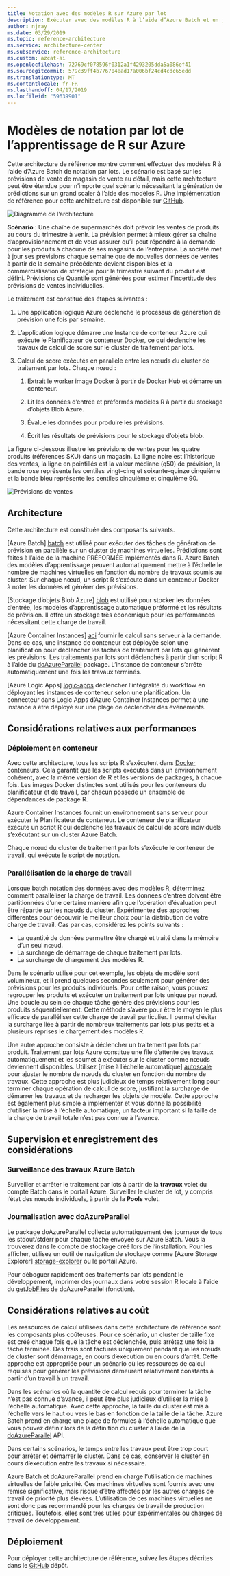 ```yaml
---
title: Notation avec des modèles R sur Azure par lot
description: Exécuter avec des modèles R à l’aide d’Azure Batch et un jeu de données selon les prévisions de vente de magasin de vente au détail de notation par lots.
author: njray
ms.date: 03/29/2019
ms.topic: reference-architecture
ms.service: architecture-center
ms.subservice: reference-architecture
ms.custom: azcat-ai
ms.openlocfilehash: 72769cf078596f0312a1f4293205dda5a086ef41
ms.sourcegitcommit: 579c39ff4b776704ead17a006bf24cd4cdc65edd
ms.translationtype: MT
ms.contentlocale: fr-FR
ms.lasthandoff: 04/17/2019
ms.locfileid: "59639901"
---
```

# <a name="batch-scoring-of-r-machine-learning-models-on-azure"></a>Modèles de notation par lot de l’apprentissage de R sur Azure

Cette architecture de référence montre comment effectuer des modèles R à l’aide d’Azure Batch de notation par lots. Le scénario est basé sur les prévisions de vente de magasin de vente au détail, mais cette architecture peut être étendue pour n’importe quel scénario nécessitant la génération de prédictions sur un grand scaler à l’aide des modèles R. Une implémentation de référence pour cette architecture est disponible sur [GitHub][github].

![Diagramme de l’architecture][0]

**Scénario** : Une chaîne de supermarchés doit prévoir les ventes de produits au cours du trimestre à venir. La prévision permet à mieux gérer sa chaîne d’approvisionnement et de vous assurer qu’il peut répondre à la demande pour les produits à chacune de ses magasins de l’entreprise. La société met à jour ses prévisions chaque semaine que de nouvelles données de ventes à partir de la semaine précédente devient disponibles et la commercialisation de stratégie pour le trimestre suivant du produit est défini. Prévisions de Quantile sont générées pour estimer l’incertitude des prévisions de ventes individuelles.

Le traitement est constitué des étapes suivantes :

1. Une application logique Azure déclenche le processus de génération de prévision une fois par semaine.

1. L’application logique démarre une Instance de conteneur Azure qui exécute le Planificateur de conteneur Docker, ce qui déclenche les travaux de calcul de score sur le cluster de traitement par lots.

1. Calcul de score exécutés en parallèle entre les nœuds du cluster de traitement par lots. Chaque nœud :

    1. Extrait le worker image Docker à partir de Docker Hub et démarre un conteneur.

    1. Lit les données d’entrée et préformés modèles R à partir du stockage d’objets Blob Azure.

    1. Évalue les données pour produire les prévisions.

    1. Écrit les résultats de prévisions pour le stockage d’objets blob.

La figure ci-dessous illustre les prévisions de ventes pour les quatre produits (références SKU) dans un magasin. La ligne noire est l’historique des ventes, la ligne en pointillés est la valeur médiane (q50) de prévision, la bande rose représente les centiles vingt-cinq et soixante-quinze cinquième et la bande bleu représente les centiles cinquième et cinquième 90.

![Prévisions de ventes][1]

## <a name="architecture"></a>Architecture

Cette architecture est constituée des composants suivants.

[Azure Batch] [ batch] est utilisé pour exécuter des tâches de génération de prévision en parallèle sur un cluster de machines virtuelles. Prédictions sont faites à l’aide de la machine PRÉFORMÉE implémentés dans R. Azure Batch des modèles d’apprentissage peuvent automatiquement mettre à l’échelle le nombre de machines virtuelles en fonction du nombre de travaux soumis au cluster. Sur chaque nœud, un script R s’exécute dans un conteneur Docker à noter les données et générer des prévisions.

[Stockage d’objets Blob Azure] [ blob] est utilisé pour stocker les données d’entrée, les modèles d’apprentissage automatique préformé et les résultats de prévision. Il offre un stockage très économique pour les performances nécessitant cette charge de travail.

[Azure Container Instances] [ aci] fournir le calcul sans serveur à la demande. Dans ce cas, une instance de conteneur est déployée selon une planification pour déclencher les tâches de traitement par lots qui génèrent les prévisions. Les traitements par lots sont déclenchés à partir d’un script R à l’aide du [doAzureParallel][doAzureParallel] package. L’instance de conteneur s’arrête automatiquement une fois les travaux terminés.

[Azure Logic Apps] [ logic-apps] déclencher l’intégralité du workflow en déployant les instances de conteneur selon une planification. Un connecteur dans Logic Apps d’Azure Container Instances permet à une instance à être déployé sur une plage de déclencher des événements.

## <a name="performance-considerations"></a>Considérations relatives aux performances

### <a name="containerized-deployment"></a>Déploiement en conteneur

Avec cette architecture, tous les scripts R s’exécutent dans [Docker](https://www.docker.com/) conteneurs. Cela garantit que les scripts exécutés dans un environnement cohérent, avec la même version de R et les versions de packages, à chaque fois. Les images Docker distinctes sont utilisés pour les conteneurs du planificateur et de travail, car chacun possède un ensemble de dépendances de package R.

Azure Container Instances fournit un environnement sans serveur pour exécuter le Planificateur de conteneur. Le conteneur de planificateur exécute un script R qui déclenche les travaux de calcul de score individuels s’exécutant sur un cluster Azure Batch.

Chaque nœud du cluster de traitement par lots s’exécute le conteneur de travail, qui exécute le script de notation.

### <a name="parallelizing-the-workload"></a>Parallélisation de la charge de travail

Lorsque batch notation des données avec des modèles R, déterminez comment paralléliser la charge de travail. Les données d’entrée doivent être partitionnées d’une certaine manière afin que l’opération d’évaluation peut être répartie sur les nœuds du cluster. Expérimentez des approches différentes pour découvrir le meilleur choix pour la distribution de votre charge de travail. Cas par cas, considérez les points suivants :

- La quantité de données permettre être chargé et traité dans la mémoire d’un seul nœud.
- La surcharge de démarrage de chaque traitement par lots.
- La surcharge de chargement des modèles R.

Dans le scénario utilisé pour cet exemple, les objets de modèle sont volumineux, et il prend quelques secondes seulement pour générer des prévisions pour les produits individuels. Pour cette raison, vous pouvez regrouper les produits et exécuter un traitement par lots unique par nœud. Une boucle au sein de chaque tâche génère des prévisions pour les produits séquentiellement. Cette méthode s’avère pour être le moyen le plus efficace de paralléliser cette charge de travail particulier. Il permet d’éviter la surcharge liée à partir de nombreux traitements par lots plus petits et à plusieurs reprises le chargement des modèles R.

Une autre approche consiste à déclencher un traitement par lots par produit. Traitement par lots Azure constitue une file d’attente des travaux automatiquement et les soumet à exécuter sur le cluster comme nœuds deviennent disponibles. Utilisez [mise à l’échelle automatique] [ autoscale] pour ajuster le nombre de nœuds du cluster en fonction du nombre de travaux. Cette approche est plus judicieux de temps relativement long pour terminer chaque opération de calcul de score, justifiant la surcharge de démarrer les travaux et de recharger les objets de modèle. Cette approche est également plus simple à implémenter et vous donne la possibilité d’utiliser la mise à l’échelle automatique, un facteur important si la taille de la charge de travail totale n’est pas connue à l’avance.

## <a name="monitoring-and-logging-considerations"></a>Supervision et enregistrement des considérations

### <a name="monitoring-azure-batch-jobs"></a>Surveillance des travaux Azure Batch

Surveiller et arrêter le traitement par lots à partir de la **travaux** volet du compte Batch dans le portail Azure. Surveiller le cluster de lot, y compris l’état des nœuds individuels, à partir de la **Pools** volet.

### <a name="logging-with-doazureparallel"></a>Journalisation avec doAzureParallel

Le package doAzureParallel collecte automatiquement des journaux de tous les stdout/stderr pour chaque tâche envoyée sur Azure Batch. Vous la trouverez dans le compte de stockage créé lors de l’installation. Pour les afficher, utilisez un outil de navigation de stockage comme [Azure Storage Explorer] [ storage-explorer] ou le portail Azure.

Pour déboguer rapidement des traitements par lots pendant le développement, imprimer des journaux dans votre session R locale à l’aide du [getJobFiles][getJobFiles] de doAzureParallel (fonction).

## <a name="cost-considerations"></a>Considérations relatives au coût

Les ressources de calcul utilisées dans cette architecture de référence sont les composants plus coûteuses. Pour ce scénario, un cluster de taille fixe est créé chaque fois que la tâche est déclenchée, puis arrêtez une fois la tâche terminée. Des frais sont facturés uniquement pendant que les nœuds de cluster sont démarrage, en cours d’exécution ou en cours d’arrêt. Cette approche est appropriée pour un scénario où les ressources de calcul requises pour générer les prévisions demeurent relativement constants à partir d’un travail à un travail.

Dans les scénarios où la quantité de calcul requis pour terminer la tâche n’est pas connue d’avance, il peut être plus judicieux d’utiliser la mise à l’échelle automatique. Avec cette approche, la taille du cluster est mis à l’échelle vers le haut ou vers le bas en fonction de la taille de la tâche. Azure Batch prend en charge une plage de formules à l’échelle automatique que vous pouvez définir lors de la définition du cluster à l’aide de la [doAzureParallel][doAzureParallel] API.

Dans certains scénarios, le temps entre les travaux peut être trop court pour arrêter et démarrer le cluster. Dans ce cas, conserver le cluster en cours d’exécution entre les travaux si nécessaire.

Azure Batch et doAzureParallel prend en charge l’utilisation de machines virtuelles de faible priorité. Ces machines virtuelles sont fournis avec une remise significative, mais risque d’être affectés par les autres charges de travail de priorité plus élevées. L’utilisation de ces machines virtuelles ne sont donc pas recommandé pour les charges de travail de production critiques. Toutefois, elles sont très utiles pour expérimentales ou charges de travail de développement.

## <a name="deployment"></a>Déploiement

Pour déployer cette architecture de référence, suivez les étapes décrites dans le [GitHub][github] dépôt.

[0]: ./_images/batch-scoring-r-models.png
[1]: ./_images/sales-forecasts.png
[aci]: /azure/container-instances/container-instances-overview
[autoscale]: /azure/batch/batch-automatic-scaling
[batch]: /azure/batch/batch-technical-overview
[blob]: /azure/storage/blobs/storage-blobs-introduction
[doAzureParallel]: https://github.com/Azure/doAzureParallel/blob/master/docs/32-autoscale.md
[getJobFiles]: /azure/machine-learning/service/how-to-train-ml-models
[github]: https://github.com/Azure/RBatchScoring
[logic-apps]: /azure/logic-apps/logic-apps-overview
[storage-explorer]: /azure/vs-azure-tools-storage-manage-with-storage-explorer?tabs=windows